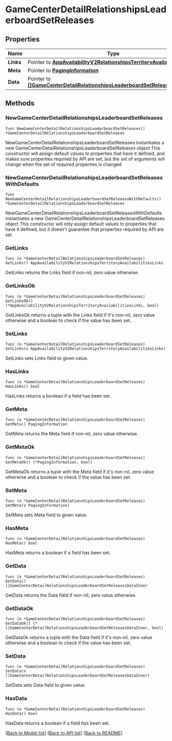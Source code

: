 # GameCenterDetailRelationshipsLeaderboardSetReleases

## Properties

Name | Type | Description | Notes
------------ | ------------- | ------------- | -------------
**Links** | Pointer to [**AppAvailabilityV2RelationshipsTerritoryAvailabilitiesLinks**](AppAvailabilityV2RelationshipsTerritoryAvailabilitiesLinks.md) |  | [optional] 
**Meta** | Pointer to [**PagingInformation**](PagingInformation.md) |  | [optional] 
**Data** | Pointer to [**[]GameCenterDetailRelationshipsLeaderboardSetReleasesDataInner**](GameCenterDetailRelationshipsLeaderboardSetReleasesDataInner.md) |  | [optional] 

## Methods

### NewGameCenterDetailRelationshipsLeaderboardSetReleases

`func NewGameCenterDetailRelationshipsLeaderboardSetReleases() *GameCenterDetailRelationshipsLeaderboardSetReleases`

NewGameCenterDetailRelationshipsLeaderboardSetReleases instantiates a new GameCenterDetailRelationshipsLeaderboardSetReleases object
This constructor will assign default values to properties that have it defined,
and makes sure properties required by API are set, but the set of arguments
will change when the set of required properties is changed

### NewGameCenterDetailRelationshipsLeaderboardSetReleasesWithDefaults

`func NewGameCenterDetailRelationshipsLeaderboardSetReleasesWithDefaults() *GameCenterDetailRelationshipsLeaderboardSetReleases`

NewGameCenterDetailRelationshipsLeaderboardSetReleasesWithDefaults instantiates a new GameCenterDetailRelationshipsLeaderboardSetReleases object
This constructor will only assign default values to properties that have it defined,
but it doesn't guarantee that properties required by API are set

### GetLinks

`func (o *GameCenterDetailRelationshipsLeaderboardSetReleases) GetLinks() AppAvailabilityV2RelationshipsTerritoryAvailabilitiesLinks`

GetLinks returns the Links field if non-nil, zero value otherwise.

### GetLinksOk

`func (o *GameCenterDetailRelationshipsLeaderboardSetReleases) GetLinksOk() (*AppAvailabilityV2RelationshipsTerritoryAvailabilitiesLinks, bool)`

GetLinksOk returns a tuple with the Links field if it's non-nil, zero value otherwise
and a boolean to check if the value has been set.

### SetLinks

`func (o *GameCenterDetailRelationshipsLeaderboardSetReleases) SetLinks(v AppAvailabilityV2RelationshipsTerritoryAvailabilitiesLinks)`

SetLinks sets Links field to given value.

### HasLinks

`func (o *GameCenterDetailRelationshipsLeaderboardSetReleases) HasLinks() bool`

HasLinks returns a boolean if a field has been set.

### GetMeta

`func (o *GameCenterDetailRelationshipsLeaderboardSetReleases) GetMeta() PagingInformation`

GetMeta returns the Meta field if non-nil, zero value otherwise.

### GetMetaOk

`func (o *GameCenterDetailRelationshipsLeaderboardSetReleases) GetMetaOk() (*PagingInformation, bool)`

GetMetaOk returns a tuple with the Meta field if it's non-nil, zero value otherwise
and a boolean to check if the value has been set.

### SetMeta

`func (o *GameCenterDetailRelationshipsLeaderboardSetReleases) SetMeta(v PagingInformation)`

SetMeta sets Meta field to given value.

### HasMeta

`func (o *GameCenterDetailRelationshipsLeaderboardSetReleases) HasMeta() bool`

HasMeta returns a boolean if a field has been set.

### GetData

`func (o *GameCenterDetailRelationshipsLeaderboardSetReleases) GetData() []GameCenterDetailRelationshipsLeaderboardSetReleasesDataInner`

GetData returns the Data field if non-nil, zero value otherwise.

### GetDataOk

`func (o *GameCenterDetailRelationshipsLeaderboardSetReleases) GetDataOk() (*[]GameCenterDetailRelationshipsLeaderboardSetReleasesDataInner, bool)`

GetDataOk returns a tuple with the Data field if it's non-nil, zero value otherwise
and a boolean to check if the value has been set.

### SetData

`func (o *GameCenterDetailRelationshipsLeaderboardSetReleases) SetData(v []GameCenterDetailRelationshipsLeaderboardSetReleasesDataInner)`

SetData sets Data field to given value.

### HasData

`func (o *GameCenterDetailRelationshipsLeaderboardSetReleases) HasData() bool`

HasData returns a boolean if a field has been set.


[[Back to Model list]](../README.md#documentation-for-models) [[Back to API list]](../README.md#documentation-for-api-endpoints) [[Back to README]](../README.md)


